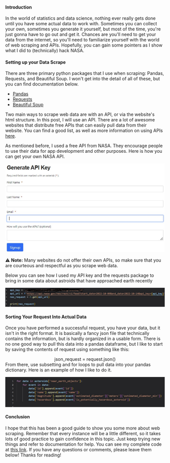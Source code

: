 

#### Introduction
In the world of statistics and data science, nothing ever really gets done until you have some actual data to work with. Sometimes you can collect your own, sometimes you generate it yourself, but most of the time, you're just gonna have to go out and get it. Chances are you'll need to get your data from the internet, so you'll need to familiarize yourself with the world of web scraping and APIs. Hopefully, you can gain some pointers as I show what I did to (technically) hack NASA.

#### Setting up your Data Scrape
There are three primary python packages that I use when scraping: Pandas, Requests, and Beautiful Soup. I won't get into the detail of all of these, but you can find documentation below. 
<ul>
    <li><a href = "https://pandas.pydata.org/docs/">Pandas</a>
    <li><a href = "https://requests.readthedocs.io/en/latest/">Requests</a>
    <li><a href = "https://www.crummy.com/software/BeautifulSoup/bs4/doc/">Beautiful Soup</a>
</ul>

Two main ways to scrape web data are with an API, or via the website's html structure. In this post, I will use an API. There are a lot of awesome websites that distribute free APIs that can easily pull data from their website. You can find a good list, as well as more information on using APIs [here](https://rapidapi.com/collection/list-of-free-apis).

As mentioned before, I used a free API from NASA. They encourage people to use their data for app development and other purposes. Here is how you can get your own NASA API.

![Get API Example](https://raw.githubusercontent.com/parkcherrington/stat386-projects/main/assets/images/get-api.jpg)

:warning: **Note:** Many websites do not offer their own APIs, so make sure that you are courteous and respectful as you scrape web data.

Below you can see how I used my API key and the requests package to bring in some data about astroids that have approached earth recently

![Request Example](https://raw.githubusercontent.com/parkcherrington/stat386-projects/main/assets/images/request.jpg)

#### Sorting Your Request Into Actual Data
Once you have performed a successful request, you have your data, but it isn't in the right format. It is basically a fancy json file that technically contains the information, but is hardly organized in a usable form. There is no one good way to pull this data into a pandas dataframe, but I like to start by saving the contents of request using something like this: 
<center>json_request = request.json()</center>
From there, use subsetting and for loops to pull data into your pandas dictionary. Here is an example of how I like to do it.

![Pull Data Example](https://raw.githubusercontent.com/parkcherrington/stat386-projects/main/assets/images/organize_request_data.jpg)

#### Conclusion
I hope that this has been a good guide to show you some more about web scraping. Remember that every instance will be a little different, so it takes lots of good practice to gain confidence in this topic. Just keep trying new things and refer to documentation for help. You can see my complete code at [this link](https://github.com/parkcherrington/STAT386-Project2). If you have any questions or comments, please leave them below! Thanks for reading!
